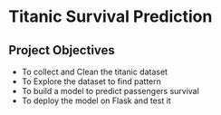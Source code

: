 # Titanic Survival Prediction

## Project Objectives
- To collect and Clean the titanic dataset
- To Explore the dataset to find pattern
- To build a model to predict passengers survival
- To deploy the model on Flask and test it
